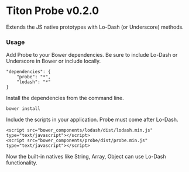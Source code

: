 # Titon Probe v0.2.0 #

Extends the JS native prototypes with Lo-Dash (or Underscore) methods.

### Usage ###

Add Probe to your Bower dependencies. Be sure to include Lo-Dash or Underscore in Bower or include locally.

```
"dependencies": {
    "probe": "*",
    "lodash": "*"
}
```

Install the dependencies from the command line.

```
bower install
```

Include the scripts in your application. Probe must come after Lo-Dash.

```
<script src="bower_components/lodash/dist/lodash.min.js" type="text/javascript"></script>
<script src="bower_components/probe/dist/probe.min.js" type="text/javascript"></script>
```

Now the built-in natives like String, Array, Object can use Lo-Dash functionality.